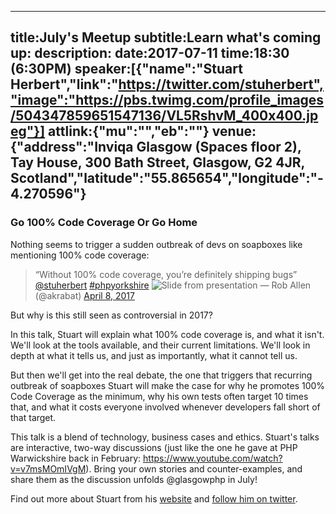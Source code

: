 ----
title:July's Meetup
subtitle:Learn what's coming up:
description:
date:2017-07-11
time:18:30 (6:30PM)
speaker:[{"name":"Stuart Herbert","link":"https://twitter.com/stuherbert","image":"https://pbs.twimg.com/profile_images/504347859651547136/VL5RshvM_400x400.jpeg"}]
attlink:{"mu":"","eb":""}
venue:{"address":"Inviqa Glasgow (Spaces floor 2), Tay House, 300 Bath Street, Glasgow, G2 4JR, Scotland","latitude":"55.865654","longitude":"-4.270596"}
----

### Go 100% Code Coverage Or Go Home

Nothing seems to trigger a sudden outbreak of devs on soapboxes like
mentioning 100% code coverage:

>“Without 100% code coverage, you’re definitely shipping bugs”
[@stuherbert](https://twitter.com/stuherbert) [#phpyorkshire](https://twitter.com/hashtag/phpyorkshire)
![Slide from presentation](https://pbs.twimg.com/media/C84Vf3aXcAAC8aq.jpg)
&mdash;
Rob Allen (@akrabat) [April 8,
2017](https://twitter.com/akrabat/status/850641026842857473)

But why is this still seen as controversial in 2017?

In this talk, Stuart will explain what 100% code coverage is, and what
it isn't. We'll look at the tools available, and their current
limitations. We'll look in depth at what it tells us, and just as
importantly, what it cannot tell us. 

But then we'll get into the real debate, the one that triggers that
recurring outbreak of soapboxes  Stuart will make the case for why he
promotes 100% Code Coverage as the minimum, why his own tests often
target 10 times that, and what it costs everyone involved whenever
developers fall short of that target.

This talk is a blend of technology, business cases and ethics. Stuart's
talks are interactive, two-way discussions (just like the one he gave at
PHP Warwickshire back in February:
https://www.youtube.com/watch?v=v7msMOmIVgM). Bring your own stories and
counter-examples, and share them as the discussion unfolds @glasgowphp
in July!

Find out more about Stuart from his [website](http://www.stuartherbert.com) and [follow him on twitter](https://twitter.com/stuherbert).
